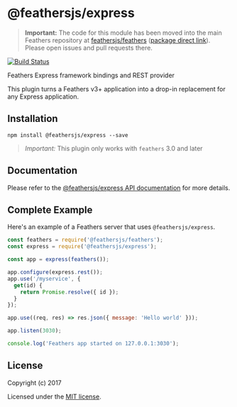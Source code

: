 # @feathersjs/express

> __Important:__ The code for this module has been moved into the main Feathers repository at [feathersjs/feathers](https://github.com/feathersjs/feathers) ([package direct link](https://github.com/feathersjs/feathers/tree/master/packages/express)). Please open issues and pull requests there.

[![Build Status](https://travis-ci.org/feathersjs/express.png?branch=master)](https://travis-ci.org/feathersjs/express)

Feathers Express framework bindings and REST provider

This plugin turns a Feathers v3+ application into a drop-in replacement for any Express application.

## Installation

```
npm install @feathersjs/express --save
```

> _Important:_ This plugin only works with `feathers` 3.0 and later

## Documentation

Please refer to the [@feathersjs/express API documentation](https://docs.feathersjs.com/api/express.html) for more details.

## Complete Example

Here's an example of a Feathers server that uses `@feathersjs/express`. 

```js
const feathers = require('@feathersjs/feathers');
const express = require('@feathersjs/express');

const app = express(feathers());

app.configure(express.rest());
app.use('/myservice', {
  get(id) {
    return Promise.resolve({ id });
  }
});

app.use((req, res) => res.json({ message: 'Hello world' }));

app.listen(3030);

console.log('Feathers app started on 127.0.0.1:3030');
```

## License

Copyright (c) 2017

Licensed under the [MIT license](LICENSE).
